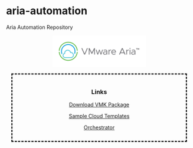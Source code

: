 # aria-automation
Aria Automation Repository

<p align="center"><img src="./docs/images/vmware-aria-logo-1.png" width="50%"></p>

<div style="border-style: dashed;margin: 1em;padding: 1em">
<h3><p align="center">Links</p></h3>
<p align="center"><a href="https://github.com/vmware-cmbu-seak/aria-automation/raw/main/orchestrator/com.vmk.package">Download VMK Package</a></p>
<p align="center"><a href="./tree/main/templates">Sample Cloud Templates</a></p>
<p align="center"><a href="./tree/main/orchestrator">Orchestrator</a></p>
</div>

